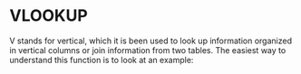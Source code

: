 # VLOOKUP
V stands for vertical, which it is been used to look up information organized in vertical columns or join information from two tables. The easiest way to understand this function is to look at an example:

